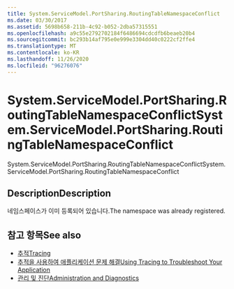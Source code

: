 ```yaml
---
title: System.ServiceModel.PortSharing.RoutingTableNamespaceConflict
ms.date: 03/30/2017
ms.assetid: 5698b658-211b-4c92-b052-2dba57315551
ms.openlocfilehash: a9c55e2792702184f6486694cdcdfb6beaeb20b4
ms.sourcegitcommit: bc293b14af795e0e999e3304dd40c0222cf2ffe4
ms.translationtype: MT
ms.contentlocale: ko-KR
ms.lasthandoff: 11/26/2020
ms.locfileid: "96276076"
---
```

# <a name="systemservicemodelportsharingroutingtablenamespaceconflict"></a><span data-ttu-id="81224-102">System.ServiceModel.PortSharing.RoutingTableNamespaceConflict</span><span class="sxs-lookup"><span data-stu-id="81224-102">System.ServiceModel.PortSharing.RoutingTableNamespaceConflict</span></span>

<span data-ttu-id="81224-103">System.ServiceModel.PortSharing.RoutingTableNamespaceConflict</span><span class="sxs-lookup"><span data-stu-id="81224-103">System.ServiceModel.PortSharing.RoutingTableNamespaceConflict</span></span>  
  
## <a name="description"></a><span data-ttu-id="81224-104">Description</span><span class="sxs-lookup"><span data-stu-id="81224-104">Description</span></span>  

 <span data-ttu-id="81224-105">네임스페이스가 이미 등록되어 있습니다.</span><span class="sxs-lookup"><span data-stu-id="81224-105">The namespace was already registered.</span></span>  
  
## <a name="see-also"></a><span data-ttu-id="81224-106">참고 항목</span><span class="sxs-lookup"><span data-stu-id="81224-106">See also</span></span>

- [<span data-ttu-id="81224-107">추적</span><span class="sxs-lookup"><span data-stu-id="81224-107">Tracing</span></span>](index.md)
- [<span data-ttu-id="81224-108">추적을 사용하여 애플리케이션 문제 해결</span><span class="sxs-lookup"><span data-stu-id="81224-108">Using Tracing to Troubleshoot Your Application</span></span>](using-tracing-to-troubleshoot-your-application.md)
- [<span data-ttu-id="81224-109">관리 및 진단</span><span class="sxs-lookup"><span data-stu-id="81224-109">Administration and Diagnostics</span></span>](../index.md)
